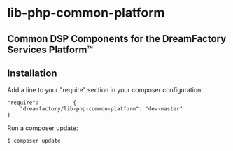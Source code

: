 # lib-php-common-platform

## Common DSP Components for the DreamFactory Services Platform&trade;

## Installation

Add a line to your "require" section in your composer configuration:

	"require":           {
		"dreamfactory/lib-php-common-platform": "dev-master"
	}

Run a composer update:

    $ composer update
